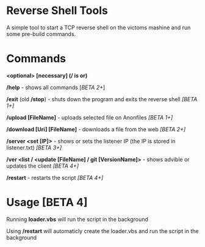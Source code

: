 # Reverse Shell Tools

A simple tool to start a TCP reverse shell on the victoms mashine and run some pre-build commands.

# Commands

**<optional<x>> [necessary] (/ is or)** 

<x>

**/help** - shows all commands [*BETA 2+*]

**/exit** (old **/stop**) - shuts down the program and exits the reverse shell  *[BETA 1+]*

**/upload [FileName]** - uploads selected file on Anonfiles  *[BETA 1+]*

**/download [Uri] [FileName]** - downloads a file from the web *[BETA 2+]*

**/server <set [IP]>** - shows or sets the listener IP (the IP is stored in listener.txt) *[BETA 3+]*

**/ver <list <git> / <update [FileName] / git [VersionName]>** - shows advible or updates the client *[BETA 4+]*

**/restart** - restarts the script *[BETA 4+]*

# Usage [BETA 4]

Running **loader.vbs** will run the script in the background

Using **/restart** will automaticly create the loader.vbs and run the script in the background 
